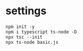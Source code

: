 # settings

    npm init -y
    npm i typescript ts-node -D
    npx tsc --init
    npx ts-node basic.js
